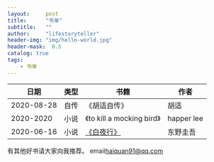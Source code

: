 ```yaml
---
layout:     post
title:      "书单"
subtitle:   ""
author:     "lifestoryteller"
header-img: "img/hello-world.jpg"
header-mask:  0.5
catalog: true
tags:
    - 书单
---
```


|日期|类型|书籍|作者|
|---|---|---|---|
|2020-08-28|自传| 《胡适自传》| 胡适  |
|2020-2020|小说| 《to kill a mocking bird》|  happer lee|
|2020-06-16|小说|[《白夜行》](https://github.com/lifestoryteller/lifestoryteller.github.io/blob/master/_posts/2020-06-25-%E8%AF%BB%E4%B9%A6%E7%AC%94%E8%AE%B0%EF%BC%9A%E7%99%BD%E5%A4%9C%E8%A1%8C.md)|东野圭吾


有其他好书请大家向我推荐。
email[haiquan91@qq.com](haiquan91@qq.com)
